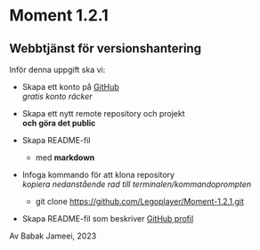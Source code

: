# Moment 1.2.1
## Webbtjänst för versionshantering

Inför denna uppgift ska vi:

* Skapa ett konto på [GitHub](www.gitHub.com)  
    _gratis konto räcker_

* Skapa ett nytt remote repository och projekt  
    **och göra det public**

* Skapa README-fil
    * med **markdown**

* Infoga kommando för att klona repository  
_kopiera nedanstående rad till terminalen/kommandoprompten_
    * git clone https://github.com/Legoplayer/Moment-1.2.1.git

* Skapa README-fil som beskriver [GitHub profil]

[GitHub profil]: https://github.com/Legoplayer

Av Babak Jameei, 2023